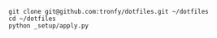     git clone git@github.com:tronfy/dotfiles.git ~/dotfiles
    cd ~/dotfiles
    python _setup/apply.py
